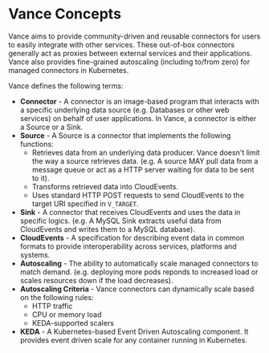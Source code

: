 # Vance Concepts

Vance aims to provide community-driven and reusable connectors for users to easily integrate with other services. 
These out-of-box connectors generally act as proxies between external services and their applications. 
Vance also provides fine-grained autoscaling (including to/from zero) for managed connectors in Kubernetes.

Vance defines the following terms:

- **Connector** - A connector is an image-based program that interacts with a specific underlying data source 
  (e.g. Databases or other web services) on behalf of user applications. 
  In Vance, a connector is either a Source or a Sink.
- **Source** - A Source is a connector that implements the following functions:
    - Retrieves data from an underlying data producer. Vance doesn't limit the way a source retrieves data. 
      (e.g. A source MAY pull data from a message queue or act as a HTTP server waiting for data to be sent to it).
    - Transforms retrieved data into CloudEvents.
    - Uses standard HTTP POST requests to send CloudEvents to the target URI specified in `V_TARGET`.
- **Sink** - A connector that receives CloudEvents and uses the data in specific logics. 
  (e.g. A MySQL Sink extracts useful data from CloudEvents and writes them to a MySQL database).
- **CloudEvents** - A specification for describing event data in common formats to provide interoperability 
  across services, platforms and systems.
- **Autoscaling** - The ability to automatically scale managed connectors to match demand. 
  (e.g. deploying more pods reponds to increased load or scales resources down if the load decreases).
- **Autoscaling Criteria** - Vance connectors can dynamically scale based on the following rules:
    - HTTP traffic
    - CPU or memory load
    - KEDA-supported scalers
- **KEDA** - A Kubernetes-based Event Driven Autoscaling component. It provides event driven scale 
  for any container running in Kubernetes.
